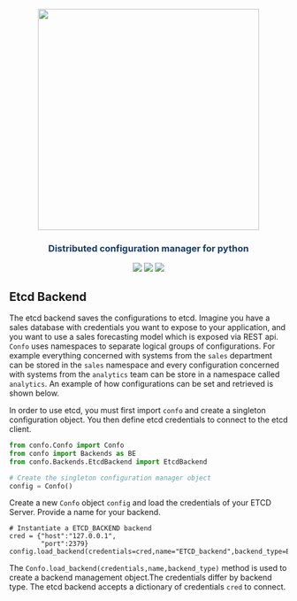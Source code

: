 


<p align="center"><img src="https://raw.githubusercontent.com/sambe-consulting/confo/master/assets/logo.png" width="400"></p>

<p align="center"><h3 style="color: #193967; text-align: center">Distributed configuration manager for python</h3></p>

<p align="center">
<a href="https://github.com/sambe-consulting/confo/actions/workflows/pytest-workflow.yml"><img src="https://github.com/sambe-consulting/confo/actions/workflows/pytest-workflow.yml/badge.svg"></a>
<a href="https://houndci.com"><img src="https://img.shields.io/badge/Reviewed_by-Hound-8E64B0.svg"></a>
<a href="https://github.com/apache/zookeeper/blob/master/LICENSE.txt"><img src="https://img.shields.io/github/license/apache/zookeeper"></a>


</p>

## Etcd Backend
The etcd backend saves the configurations to etcd. Imagine you have a sales database with credentials you want to expose to your application, and you want to use a sales forecasting model which is exposed via REST api. `Confo` uses namespaces to separate logical groups of configurations. For example everything concerned with systems from the `sales` department can be stored in the `sales` namespace and every configuration concerned with systems from the `analytics` team can be store in a namespace called `analytics`.
An example of how configurations can be set and retrieved is shown below.

In order to use etcd, you must first import `confo` and create a singleton configuration object. You then define etcd credentials to connect to the etcd client.

```python
from confo.Confo import Confo
from confo import Backends as BE
from confo.Backends.EtcdBackend import EtcdBackend

# Create the singleton configuration manager object
config = Confo()
```

Create a new `Confo` object `config` and load the credentials of your ETCD Server. Provide a name for your backend.

```
# Instantiate a ETCD_BACKEND backend 
cred = {"host":"127.0.0.1",  
        "port":2379}
config.load_backend(credentials=cred,name="ETCD_backend",backend_type=BE.ETCD_BACKEND)
```


The `Confo.load_backend(credentials,name,backend_type)` method is used to create a backend management object.The credentials differ by backend type. The etcd backend accepts a dictionary of credentials `cred` to connect.
